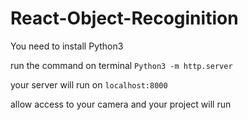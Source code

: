 # React-Object-Recoginition

You need to install Python3
  
  run the command on terminal `Python3 -m http.server` 
  
  your server will run on `localhost:8000`
  
  allow access to your camera and your project will run
